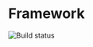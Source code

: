 # Framework

![Build status](https://github.com/pckg/framework/workflows/.github/workflows/checkout.yml/badge.svg)
